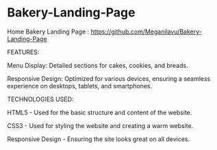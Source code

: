 # Bakery-Landing-Page
Home Bakery Landing Page : https://github.com/Meganilavu/Bakery-Landing-Page

FEATURES:

Menu Display: Detailed sections for cakes, cookies, and breads.

Responsive Design: Optimized for various devices, ensuring a seamless experience on desktops, tablets, and smartphones.

TECHNOLOGIES USED:

  HTML5 - Used for the basic structure and content of the website. 
  
  CSS3 - Used for styling the website and creating a warm website. 
  
  Responsive Design - Ensuring the site looks great on all devices.
